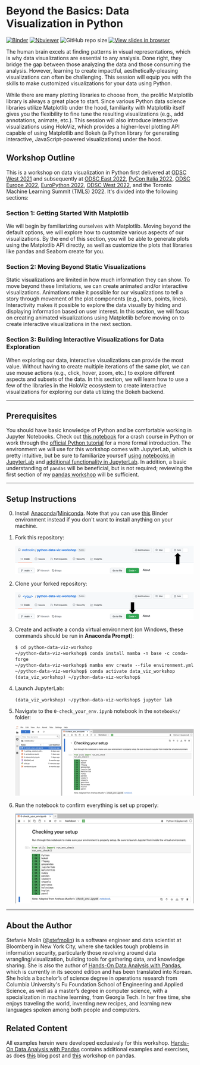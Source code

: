 # Beyond the Basics: Data Visualization in Python

[![Binder](https://mybinder.org/badge_logo.svg)](https://mybinder.org/v2/gh/stefmolin/python-data-viz-workshop/main?urlpath=lab) [![Nbviewer](https://img.shields.io/badge/render-nbviewer-lightgrey?logo=jupyter)](https://nbviewer.jupyter.org/github/stefmolin/python-data-viz-workshop/tree/main/) ![GitHub repo size](https://img.shields.io/github/repo-size/stefmolin/python-data-viz-workshop) [![View slides in browser](https://img.shields.io/badge/view-slides-orange?logo=github)](https://stefmolin.github.io/python-data-viz-workshop/slides/html/workshop.slides.html#/)

The human brain excels at finding patterns in visual representations, which is why data visualizations are essential to any analysis. Done right, they bridge the gap between those analyzing the data and those consuming the analysis. However, learning to create impactful, aesthetically-pleasing visualizations can often be challenging. This session will equip you with the skills to make customized visualizations for your data using Python.

While there are many plotting libraries to choose from, the prolific Matplotlib library is always a great place to start. Since various Python data science libraries utilize Matplotlib under the hood, familiarity with Matplotlib itself gives you the flexibility to fine tune the resulting visualizations (e.g., add annotations, animate, etc.). This session will also introduce interactive visualizations using HoloViz, which provides a higher-level plotting API capable of using Matplotlib and Bokeh (a Python library for generating interactive, JavaScript-powered visualizations) under the hood.

## Workshop Outline

This is a workshop on data visualization in Python first delivered at [ODSC West 2021](https://odsc.com/speakers/introduction-to-data-visualization-in-python/) and subsequently at [ODSC East 2022](https://odsc.com/speakers/introduction-to-data-visualization-in-python/),  [PyCon Italia 2022](https://pycon.it/en/talk/beyond-the-basics-data-visualization-in-python?day=2022-06-03), [ODSC Europe 2022](https://odsc.com/speakers/introduction-to-data-visualization-in-python/), [EuroPython 2022](https://ep2022.europython.eu/session/beyond-the-basics-data-visualization-in-python), [ODSC West 2022](https://odsc.com/speakers/introduction-to-data-visualization-in-python/), and the Toronto Machine Learning Summit (TMLS) 2022. It's divided into the following sections:

### Section 1: Getting Started With Matplotlib
We will begin by familiarizing ourselves with Matplotlib. Moving beyond the default options, we will explore how to customize various aspects of our visualizations. By the end of this section, you will be able to generate plots using the Matplotlib API directly, as well as customize the plots that libraries like pandas and Seaborn create for you.

### Section 2: Moving Beyond Static Visualizations
Static visualizations are limited in how much information they can show. To move beyond these limitations, we can create animated and/or interactive visualizations. Animations make it possible for our visualizations to tell a story through movement of the plot components (e.g., bars, points, lines). Interactivity makes it possible to explore the data visually by hiding and displaying information based on user interest. In this section, we will focus on creating animated visualizations using Matplotlib before moving on to create interactive visualizations in the next section.

### Section 3: Building Interactive Visualizations for Data Exploration
When exploring our data, interactive visualizations can provide the most value. Without having to create multiple iterations of the same plot, we can use mouse actions (e.g., click, hover, zoom, etc.) to explore different aspects and subsets of the data. In this section, we will learn how to use a few of the libraries in the HoloViz ecosystem to create interactive visualizations for exploring our data utilizing the Bokeh backend.


---

## Prerequisites
You should have basic knowledge of Python and be comfortable working in Jupyter Notebooks. Check out [this notebook](https://github.com/stefmolin/Hands-On-Data-Analysis-with-Pandas-2nd-edition/blob/master/ch_01/python_101.ipynb) for a crash course in Python or work through the [official Python tutorial](https://docs.python.org/3/tutorial/) for a more formal introduction. The environment we will use for this workshop comes with JupyterLab, which is pretty intuitive, but be sure to familiarize yourself [using notebooks in JupyterLab](https://jupyterlab.readthedocs.io/en/latest/user/notebook.html) and [additional functionality in JupyterLab](https://dzone.com/articles/getting-started-with-jupyterlab). In addition, a basic understanding of `pandas` will be beneficial, but is not required; reviewing the first section of my [pandas workshop](https://github.com/stefmolin/pandas-workshop) will be sufficient.

---

## Setup Instructions
0. Install [Anaconda](https://docs.anaconda.com/anaconda/install/)/[Miniconda](https://docs.conda.io/en/latest/miniconda.html). Note that you can use [this](https://mybinder.org/v2/gh/stefmolin/python-data-viz-workshop/main?urlpath=lab) Binder environment instead if you don't want to install anything on your machine.
1. Fork this repository:

    ![location of fork button in GitHub](./media/fork_button.png)

2. Clone your forked repository:

    ![location of clone button in GitHub](./media/clone_button.png)

3. Create and activate a conda virtual environment (on Windows, these commands should be run in **Anaconda Prompt**):

    ```shell
    $ cd python-data-viz-workshop
    ~/python-data-viz-workshop$ conda install mamba -n base -c conda-forge
    ~/python-data-viz-workshop$ mamba env create --file environment.yml
    ~/python-data-viz-workshop$ conda activate data_viz_workshop
    (data_viz_workshop) ~/python-data-viz-workshop$
    ```

4. Launch JupyterLab:

    ```shell
    (data_viz_workshop) ~/python-data-viz-workshop$ jupyter lab
    ```

5. Navigate to the `0-check_your_env.ipynb` notebook in the `notebooks/` folder:

    ![open 0-check_your_env.ipynb](./media/open_env_check_notebook.png)

6. Run the notebook to confirm everything is set up properly:

    ![check env](./media/env_check.png)

---

## About the Author
Stefanie Molin ([@stefmolin](https://github.com/stefmolin)) is a software engineer and data scientist at Bloomberg in New York City, where she tackles tough problems in information security, particularly those revolving around data wrangling/visualization, building tools for gathering data, and knowledge sharing. She is also the author of [Hands-On Data Analysis with Pandas](https://www.amazon.com/dp/1800563450/), which is currently in its second edition and has been translated into Korean. She holds a bachelor’s of science degree in operations research from Columbia University's Fu Foundation School of Engineering and Applied Science, as well as a master’s degree in computer science, with a specialization in machine learning, from Georgia Tech. In her free time, she enjoys traveling the world, inventing new recipes, and learning new languages spoken among both people and computers.


## Related Content
All examples herein were developed exclusively for this workshop. [Hands-On Data Analysis with Pandas](https://www.amazon.com/dp/1800563450/) contains additional examples and exercises, as does [this](https://medium.com/@stefaniemolin/how-to-pivot-and-plot-data-with-pandas-9450939fcf8) blog post and [this](https://github.com/stefmolin/pandas-workshop) workshop on pandas.
